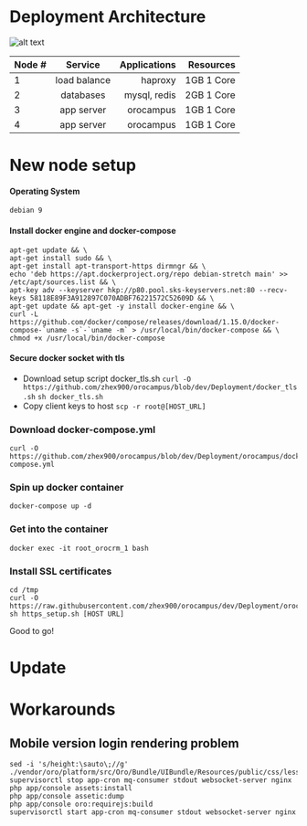 # Deployment Architecture

![alt text](https://assets.digitalocean.com/articles/letsencrypt/haproxy-letsencrypt.png)

| Node # | Service       | Applications | Resources
| ------ |:-------------:| ------------:| ------------:|
| 1      | load balance  | haproxy      | 1GB 1 Core
| 2      | databases     | mysql, redis | 2GB 1 Core
| 3      | app server    | orocampus    | 1GB 1 Core
| 4      | app server    | orocampus    | 1GB 1 Core

# New node setup

#### Operating System
    debian 9

#### Install docker engine and docker-compose
    apt-get update && \ 
    apt-get install sudo && \
    apt-get install apt-transport-https dirmngr && \
    echo 'deb https://apt.dockerproject.org/repo debian-stretch main' >> /etc/apt/sources.list && \
    apt-key adv --keyserver hkp://p80.pool.sks-keyservers.net:80 --recv-keys 58118E89F3A912897C070ADBF76221572C52609D && \
    apt-get update && apt-get -y install docker-engine && \
    curl -L https://github.com/docker/compose/releases/download/1.15.0/docker-compose-`uname -s`-`uname -m` > /usr/local/bin/docker-compose && \
    chmod +x /usr/local/bin/docker-compose
#### Secure docker socket with tls

* Download setup script docker_tls.sh
    `curl -O https://github.com/zhex900/orocampus/blob/dev/Deployment/docker_tls.sh`
    `sh docker_tls.sh`
* Copy client keys to host
    `scp -r root@[HOST_URL]`
    
### Download docker-compose.yml
    curl -O https://github.com/zhex900/orocampus/blob/dev/Deployment/orocampus/docker/docker-compose.yml

### Spin up docker container
    docker-compose up -d
    
### Get into the container
    docker exec -it root_orocrm_1 bash
    
### Install SSL certificates
    cd /tmp
    curl -O https://raw.githubusercontent.com/zhex900/orocampus/dev/Deployment/orocampus/https_setup.sh
    sh https_setup.sh [HOST URL]

Good to go!

# Update

# Workarounds

## Mobile version login rendering problem
    sed -i 's/height:\sauto\;//g' ./vendor/oro/platform/src/Oro/Bundle/UIBundle/Resources/public/css/less/mobile/layout.less
    supervisorctl stop app-cron mq-consumer stdout websocket-server nginx
    php app/console assets:install
    php app/console assetic:dump
    php app/console oro:requirejs:build
    supervisorctl start app-cron mq-consumer stdout websocket-server nginx